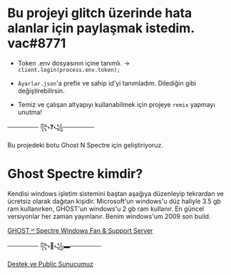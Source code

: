 # Bu projeyi glitch üzerinde hata alanlar için paylaşmak istedim. vac#8771

- Token .env dosyasının içine tanımlı.   →  `client.login(process.env.token);`

- `Ayarlar.json`'a prefix ve sahip id'yi tanımladım. Dilediğin gibi değiştirebilirsin.

- Temiz ve çalışan altyapıyı kullanabilmek için projeye `remix` yapmayı unutma!

─────── ꧂❓꧁───────

Bu projedeki botu Ghost N Spectre için geliştiriyoruz. 

# Ghost Spectre kimdir?
Kendisi windows işletim sistemini baştan aşağıya düzenleyip tekrardan ve ücretsiz olarak dağıtan kişidir. Microsoft'un windows'u düz haliyle 3.5 gb ram kullanırken, GHOST'un windows'u 2 gb ram kullanır.
En güncel versiyonlar her zaman yayınlanır. Benim windows'um 2009 son build.

[GHOST ᴻ Spectre Windows Fan & Support Server](https://discord.gg/ufQNTe24jp)


─────── ꧂💬꧁▬───────

[Destek ve Public Sunucumuz](https://discord.gg/7T7zvpxm6j)